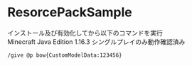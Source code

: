 # ResorcePackSample
インストール及び有効化してから以下のコマンドを実行  
Minecraft Java Edition 1.16.3 シングルプレイのみ動作確認済み
```
/give @p bow{CustomModelData:123456}
```
